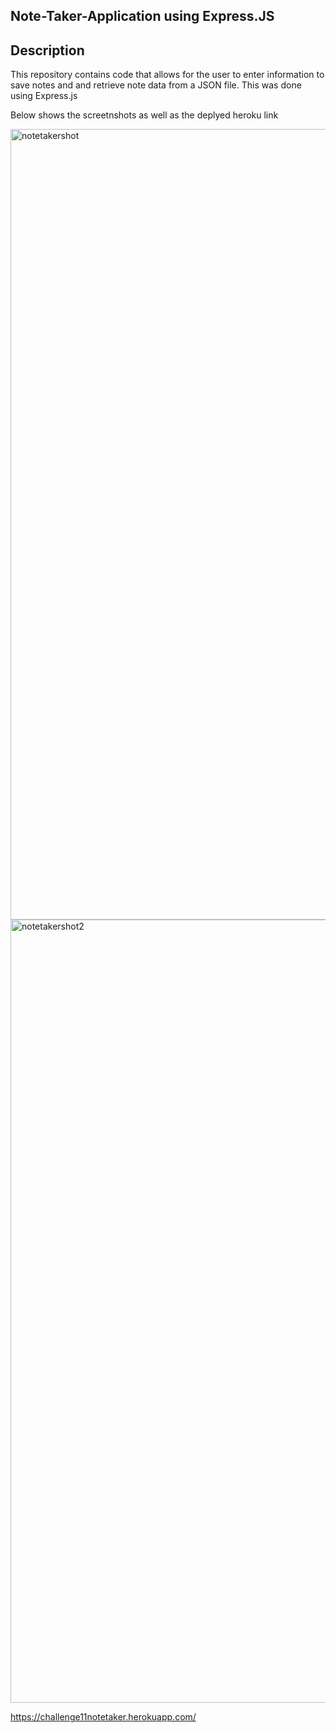 ## Note-Taker-Application using Express.JS

## Description 
This repository contains code that allows for the user to enter information to save notes and and retrieve note data from a JSON file. This was done using Express.js

Below shows the screetnshots as well as the deplyed heroku link

<img width="1265" alt="notetakershot" src="https://user-images.githubusercontent.com/103392875/182990627-2d5969ff-e2dd-4f2a-8888-c34e35d40ec8.png">

<img width="1253" alt="notetakershot2" src="https://user-images.githubusercontent.com/103392875/182990636-65bfe9a8-f3a9-4acc-839f-01e0d528f02b.png">


https://challenge11notetaker.herokuapp.com/
